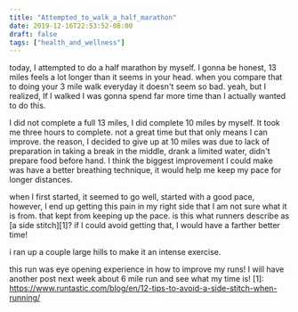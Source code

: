 ```yaml
---
title: "Attempted_to_walk_a_half_marathon"
date: 2019-12-16T22:53:52-08:00
draft: false
tags: ["health_and_wellness"]
---
```

today, I attempted to do a half marathon by myself. I gonna be honest, 
13 miles feels a lot longer than it seems in your head. 
when you compare that to doing your 3 mile walk everyday it doesn't seem so bad.
yeah, but I realized, If I walked I was gonna spend far more time than I actually wanted 
to do this. 

I did not complete a full 13 miles, I did complete 10 miles by myself. 
It took me three hours to complete. not a great time but that only means I can improve. 
the reason, I decided to give up at 10 miles was due to lack of preparation in taking a break 
in the middle, drank a limited water, didn't prepare food before hand. I think the biggest improvement 
I could make was have a better breathing technique, it would help me keep my pace for longer distances.

when I first started, it seemed to go well, started with a good pace, however, 
I end up getting this pain in my right side that I am not sure what it is from. 
that kept from keeping up the pace. is this what runners describe as [a side stitch][1]?
if I could avoid getting that, I would have a farther better time!

i ran up a couple large hills to make it an intense exercise. 

this run was eye opening experience in how to improve my runs!
I will have another post next week about 6 mile run and see what my time is!
[1]:  https://www.runtastic.com/blog/en/12-tips-to-avoid-a-side-stitch-when-running/